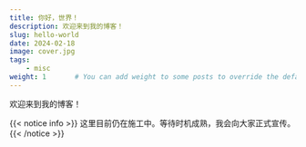 ```yaml
---
title: 你好，世界！
description: 欢迎来到我的博客！
slug: hello-world
date: 2024-02-18
image: cover.jpg
tags:
    - misc
weight: 1       # You can add weight to some posts to override the default sorting (date descending)
---
```


欢迎来到我的博客！

{{< notice info >}}
这里目前仍在施工中。等待时机成熟，我会向大家正式宣传。
{{< /notice >}}

